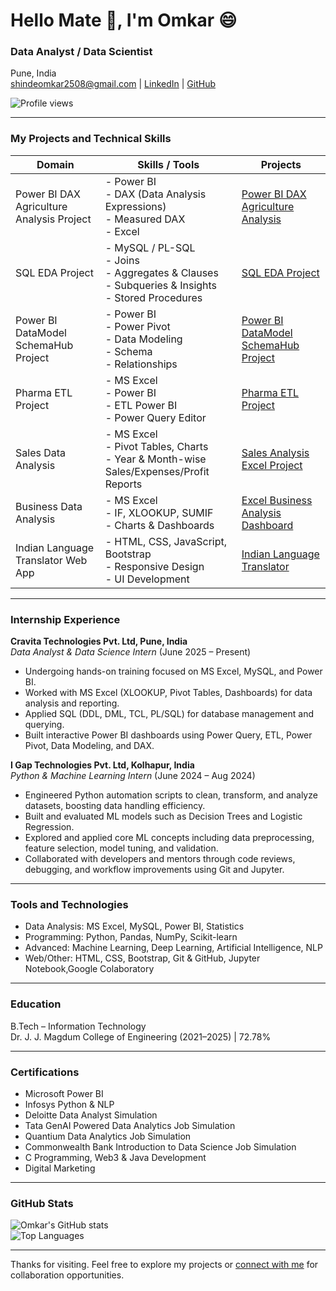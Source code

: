 # Hello Mate 🤝, I'm Omkar 😄

### Data Analyst / Data Scientist  
Pune, India  
shindeomkar2508@gmail.com | [LinkedIn](https://www.linkedin.com/in/omkar-shinde-64a479245) | [GitHub](https://github.com/omkarshinde25)

![Profile views](https://komarev.com/ghpvc/?username=omkarshinde25&color=blue)

---

### My Projects and Technical Skills

| Domain                                      | Skills / Tools                                                                 | Projects                                                                                   |
|---------------------------------------------|--------------------------------------------------------------------------------|--------------------------------------------------------------------------------------------|
| Power BI DAX Agriculture Analysis Project   | - Power BI<br>- DAX (Data Analysis Expressions)<br>- Measured DAX<br>- Excel | [Power BI DAX Agriculture Analysis](https://github.com/omkarshinde25/Power-BI-DAX-Agriculture-Analysis) |
| SQL EDA Project                             | - MySQL / PL-SQL<br>- Joins<br>- Aggregates & Clauses<br>- Subqueries & Insights<br>- Stored Procedures<br> | [SQL EDA Project](https://github.com/omkarshinde25/SQL-EDA-Project-/tree/main) |
| Power BI DataModel SchemaHub Project        | - Power BI<br>- Power Pivot<br>- Data Modeling<br>- Schema<br>- Relationships  | [Power BI DataModel SchemaHub Project](https://github.com/omkarshinde25/PowerBI-DataModel-SchemaHub) |
| Pharma ETL Project                          | - MS Excel<br>- Power BI<br>- ETL Power BI<br>- Power Query Editor             | [Pharma ETL Project](https://github.com/omkarshinde25/pharma-etl-project/tree/main)         |
| Sales Data Analysis                         | - MS Excel<br>- Pivot Tables, Charts<br>- Year & Month-wise Sales/Expenses/Profit Reports | [Sales Analysis Excel Project](https://github.com/omkarshinde25/Sales-Analysis-Excel-Project) |
| Business Data Analysis                      | - MS Excel<br>- IF, XLOOKUP, SUMIF<br>- Charts & Dashboards                   | [Excel Business Analysis Dashboard](https://github.com/omkarshinde25/Business-Analysis-Excel-Project) |
| Indian Language Translator Web App          | - HTML, CSS, JavaScript, Bootstrap<br>- Responsive Design<br>- UI Development | [Indian Language Translator](https://github.com/omkarshinde25/Indian_Regional_Language_Translation_System) |

---
### Internship Experience

**Cravita Technologies Pvt. Ltd, Pune, India**  
*Data Analyst & Data Science Intern* (June 2025 – Present)  
- Undergoing hands-on training focused on MS Excel, MySQL, and Power BI.  
- Worked with MS Excel (XLOOKUP, Pivot Tables, Dashboards) for data analysis and reporting.  
- Applied SQL (DDL, DML, TCL, PL/SQL) for database management and querying.  
- Built interactive Power BI dashboards using Power Query, ETL, Power Pivot, Data Modeling, and DAX.  

**I Gap Technologies Pvt. Ltd, Kolhapur, India**  
*Python & Machine Learning Intern* (June 2024 – Aug 2024)  
- Engineered Python automation scripts to clean, transform, and analyze datasets, boosting data handling efficiency.  
- Built and evaluated ML models such as Decision Trees and Logistic Regression.  
- Explored and applied core ML concepts including data preprocessing, feature selection, model tuning, and validation.  
- Collaborated with developers and mentors through code reviews, debugging, and workflow improvements using Git and Jupyter.

---

### Tools and Technologies

- Data Analysis: MS Excel, MySQL, Power BI, Statistics  
- Programming: Python, Pandas, NumPy, Scikit-learn  
- Advanced: Machine Learning, Deep Learning, Artificial Intelligence, NLP  
- Web/Other: HTML, CSS, Bootstrap, Git & GitHub, Jupyter Notebook,Google Colaboratory  

---

### Education

B.Tech – Information Technology  
Dr. J. J. Magdum College of Engineering (2021–2025) | 72.78%

---

### Certifications

- Microsoft Power BI  
- Infosys Python & NLP  
- Deloitte Data Analyst Simulation  
- Tata GenAI Powered Data Analytics Job Simulation  
- Quantium Data Analytics Job Simulation  
- Commonwealth Bank Introduction to Data Science Job Simulation  
- C Programming, Web3 & Java Development  
- Digital Marketing  

---

### GitHub Stats

![Omkar's GitHub stats](https://github-readme-stats.vercel.app/api?username=omkarshinde25&show_icons=true&theme=default)  
![Top Languages](https://github-readme-stats.vercel.app/api/top-langs/?username=omkarshinde25&layout=compact&theme=default)

---

Thanks for visiting. Feel free to explore my projects or [connect with me](https://www.linkedin.com/in/omkar-shinde-64a479245) for collaboration opportunities.
